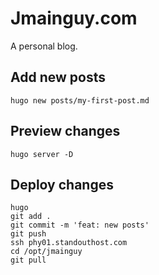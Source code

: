 # Jmainguy.com

A personal blog.

## Add new posts
```
hugo new posts/my-first-post.md
```

## Preview changes
```
hugo server -D
```


## Deploy changes
```
hugo
git add .
git commit -m 'feat: new posts'
git push
ssh phy01.standouthost.com
cd /opt/jmainguy
git pull
```
